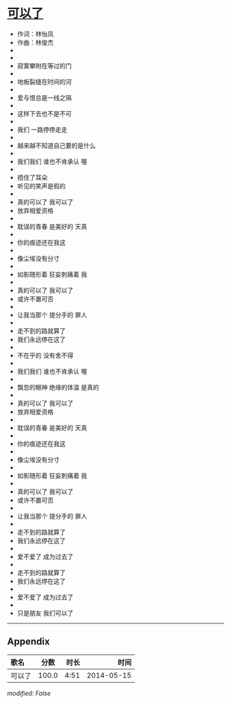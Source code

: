 # [可以了](https://music.163.com/song?id=28481818)

* 作词：林怡凤
* 作曲：林俊杰
*
*
* 寂寞攀附在等过的门
* 
* 地板裂缝在时间的河
* 
* 爱与恨总是一线之隔
* 
* 这样下去也不是不可
* 
* 我们 一路停停走走
* 
* 越来越不知道自己要的是什么
* 
* 我们我们 谁也不肯承认 喔
* 
* 捂住了耳朵
* 听见的笑声是假的
* 
* 真的可以了 我可以了
* 放弃相爱资格
* 
* 耽误的青春 是美好的 天真
* 
* 你的痕迹还在我这
* 
* 像尘埃没有分寸
* 
* 如影随形着 狂妄刺痛着 我
* 
* 真的可以了 我可以了
* 或许不置可否
* 
* 让我当那个 提分手的 罪人
* 
* 走不到的路就算了
* 我们永远停在这了
* 
* 不在乎的 没有舍不得
* 
* 我们我们 谁也不肯承认 喔
* 
* 飘忽的眼神 绝缘的体温 是真的
* 
* 真的可以了 我可以了
* 放弃相爱资格
* 
* 耽误的青春 是美好的 天真
* 
* 你的痕迹还在我这
* 
* 像尘埃没有分寸
* 
* 如影随形着 狂妄刺痛着 我
* 
* 真的可以了 我可以了
* 或许不置可否
* 
* 让我当那个 提分手的 罪人
* 
* 走不到的路就算了
* 我们永远停在这了
* 
* 爱不爱了 成为过去了
* 
* 走不到的路就算了
* 我们永远停在这了
* 
* 爱不爱了 成为过去了
* 
* 只是朋友 我们可以了


---

## Appendix

|歌名|分数|时长|时间|
|:---|:---:|---:|---:|
|可以了|100.0|4:51|2014-05-15

*modified: False*
